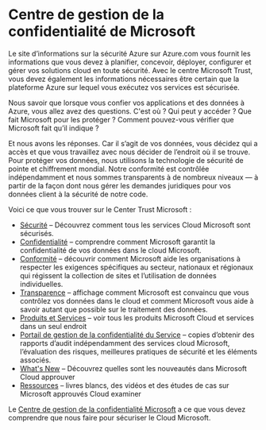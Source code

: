 <properties
   pageTitle="Centre de gestion de la confidentialité Microsoft | Microsoft Azure"
   description="Le centre de Microsoft Trust vous fournit les informations nécessaires être certain que la plateforme Azure sur lequel vous exécutez vos services est sécurisée."
   services="security"
   documentationCenter="na"
   authors="TomShinder"
   manager="MBaldwin"
   editor="TomSh"/>

<tags
   ms.service="security"
   ms.devlang="na"
   ms.topic="article"
   ms.tgt_pltfrm="na"
   ms.workload="na"
   ms.date="08/09/2016"
   ms.author="terrylan"/>

# <a name="microsoft-trust-center"></a>Centre de gestion de la confidentialité de Microsoft

Le site d’informations sur la sécurité Azure sur Azure.com vous fournit les informations que vous devez à planifier, concevoir, déployer, configurer et gérer vos solutions cloud en toute sécurité. Avec le centre Microsoft Trust, vous devez également les informations nécessaires être certain que la plateforme Azure sur lequel vous exécutez vos services est sécurisée.

Nous savoir que lorsque vous confier vos applications et des données à Azure, vous allez avez des questions. C'est où ? Qui peut y accéder ? Que fait Microsoft pour les protéger ? Comment pouvez-vous vérifier que Microsoft fait qu’il indique ?

Et nous avons les réponses. Car il s’agit de vos données, vous décidez qui a accès et que vous travaillez avec nous décider de l’endroit où il se trouve. Pour protéger vos données, nous utilisons la technologie de sécurité de pointe et chiffrement mondial. Notre conformité est contrôlée indépendamment et nous sommes transparents à de nombreux niveaux — à partir de la façon dont nous gérer les demandes juridiques pour vos données client à la sécurité de notre code.

Voici ce que vous trouver sur le Center Trust Microsoft :

- [Sécurité](https://aka.ms/tcsecurity) – Découvrez comment tous les services Cloud Microsoft sont sécurisés.
- [Confidentialité](https://aka.ms/tcprivacy) – comprendre comment Microsoft garantit la confidentialité de vos données dans le cloud Microsoft.
- [Conformité](https://aka.ms/tccompliance) – découvrir comment Microsoft aide les organisations à respecter les exigences spécifiques au secteur, nationaux et régionaux qui régissent la collection de sites et l’utilisation de données individuelles.
- [Transparence](https://aka.ms/tctransparency) – affichage comment Microsoft est convaincu que vous contrôlez vos données dans le cloud et comment Microsoft vous aide à savoir autant que possible sur le traitement des données.
- [Produits et Services](https://aka.ms/tcproductsservices) – voir tous les produits Microsoft Cloud et services dans un seul endroit
- [Portail de gestion de la confidentialité du Service](https://aka.ms/tcservicetrportal) – copies d’obtenir des rapports d’audit indépendamment des services cloud Microsoft, l’évaluation des risques, meilleures pratiques de sécurité et les éléments associés.
- [What's New](https://aka.ms/tcwhatsnew) – Découvrez quelles sont les nouveautés dans Microsoft Cloud approuver
- [Ressources](https://aka.ms/tcresources) – livres blancs, des vidéos et des études de cas sur Microsoft approuvés Cloud examiner

Le [Centre de gestion de la confidentialité Microsoft](https://www.microsoft.com/trustcenter) a ce que vous devez comprendre que nous faire pour sécuriser le Cloud Microsoft.
